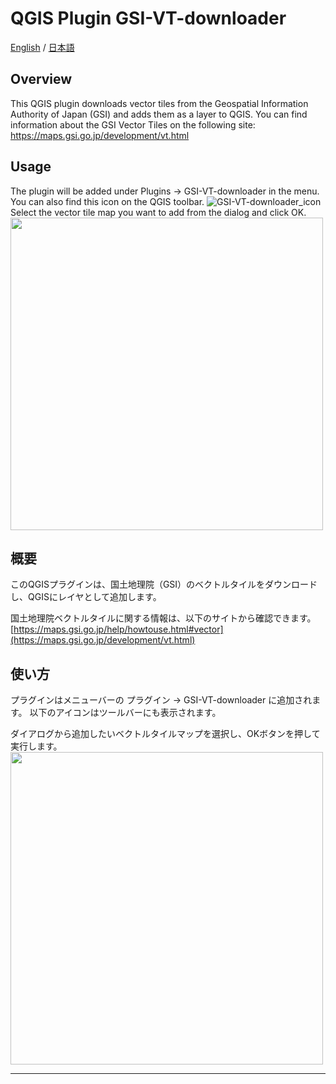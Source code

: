 # QGIS Plugin GSI-VT-downloader
[English](#Overview) / [日本語](#概要)

## Overview
This QGIS plugin downloads vector tiles from the Geospatial Information Authority of Japan (GSI) and adds them as a layer to QGIS.
You can find information about the GSI Vector Tiles on the following site: https://maps.gsi.go.jp/development/vt.html

## Usage
The plugin will be added under Plugins -> GSI-VT-downloader in the menu.
You can also find this icon on the QGIS toolbar.
![GSI-VT-downloader_icon](https://github.com/user-attachments/assets/cfa3e6fc-d844-4fdc-86dc-8e82d1c235e7)
Select the vector tile map you want to add from the dialog and click OK.
<img src="./docs/img/ui_ja.png" alt="" width="500">

## 概要
このQGISプラグインは、国土地理院（GSI）のベクトルタイルをダウンロードし、QGISにレイヤとして追加します。

国土地理院ベクトルタイルに関する情報は、以下のサイトから確認できます。
[https://maps.gsi.go.jp/help/howtouse.html#vector](https://maps.gsi.go.jp/development/vt.html)

## 使い方
プラグインはメニューバーの プラグイン -> GSI-VT-downloader に追加されます。
以下のアイコンはツールバーにも表示されます。

ダイアログから追加したいベクトルタイルマップを選択し、OKボタンを押して実行します。
<img src="./docs/img/ui_ja.png" alt="" width="500">

---------------------------------------------------------------------------------------------

